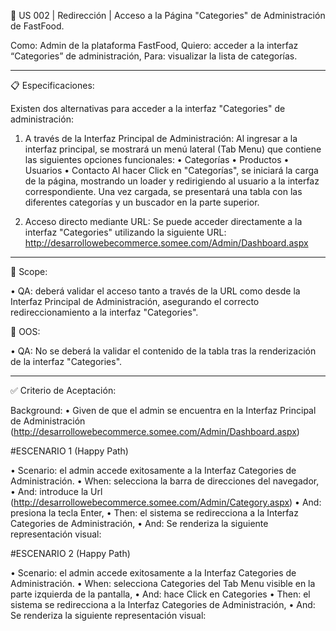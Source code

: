 📑 US 002 | Redirección | Acceso a la Página "Categories" de Administración de FastFood.

Como: Admin de la plataforma FastFood,
Quiero: acceder a la interfaz “Categories” de administración,
Para: visualizar la lista de categorías.

---

📋 Especificaciones:

Existen dos alternativas para acceder a la interfaz "Categories" de administración:

1. A través de la Interfaz Principal de Administración:
   Al ingresar a la interfaz principal, se mostrará un menú lateral (Tab Menu) que contiene las siguientes opciones funcionales:
   • Categorías
   • Productos
   • Usuarios
   • Contacto
   Al hacer Click en "Categorías", se iniciará la carga de la página, mostrando un loader y redirigiendo al usuario a la interfaz correspondiente. Una vez cargada, se presentará una tabla con las diferentes categorías y un buscador en la parte superior.

2. Acceso directo mediante URL:
   Se puede acceder directamente a la interfaz "Categories" utilizando la siguiente URL:
   http://desarrollowebecommerce.somee.com/Admin/Dashboard.aspx

---

🎯 Scope:

• QA: deberá validar el acceso tanto a través de la URL como desde la Interfaz Principal de Administración, asegurando el correcto redireccionamiento a la interfaz "Categories".

🚫 OOS:

• QA: No se deberá la validar el contenido de la tabla tras la renderización de la interfaz "Categories".

---

✅ Criterio de Aceptación:

Background:
• Given de que el admin se encuentra en la Interfaz Principal de Administración (http://desarrollowebecommerce.somee.com/Admin/Dashboard.aspx)

#ESCENARIO 1 (Happy Path)

• Scenario: el admin accede exitosamente a la Interfaz Categories de Administración.
• When: selecciona la barra de direcciones del navegador,
• And: introduce la Url (http://desarrollowebecommerce.somee.com/Admin/Category.aspx)
• And: presiona la tecla Enter,
• Then: el sistema se redirecciona a la Interfaz Categories de Administración,
• And: Se renderiza la siguiente representación visual:

#ESCENARIO 2 (Happy Path)

• Scenario: el admin accede exitosamente a la Interfaz Categories de Administración.
• When: selecciona Categories del Tab Menu visible en la parte izquierda de la pantalla,
• And: hace Click en Categories
• Then: el sistema se redirecciona a la Interfaz Categories de Administración,
• And: Se renderiza la siguiente representación visual:
